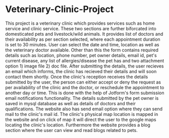 # Veterinary-Clinic-Project

This project is a veterinary clinic which provides services such as home service and clinic service. These two sections are further biforcated into domesticated pets and livestock/wild animals. It provides list of doctors and their availability as per section selected, where each appointment duration is set to 30 minutes. User can select the date and time, location as well as the veterinary doctor available. Other than this the form contains required details such as location, phone number, pet owner details, email id, pet's current disease, any list of allergies/disease the pet has and two attachment option 1) image file 2) doc file. After submitting the details, the user recieves an email which informs, the clinic has recieved their details and will soon contact them shortly. Once the clinic's reception receives the details submitted by the user, the person can either accept or deny the request as per availability of the clinic and the doctor, or reschedule the appointment to another day or time. This is done with the help of Jotform's form submission email notifications functionality. The details submitted by the pet owner is saved in mysql database as well as details of doctors and their qualifications. The website also has send email option where they can send mail to the clinic's mail id. The clinic's physical map location is mapped in the website and on click of map it will direct the user to the google maps locating the clinic's location. Furthermore the website provides a blog section where the user can view and read blogs related to pets.
